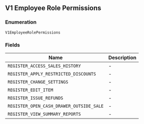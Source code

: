 ## V1 Employee Role Permissions

### Enumeration

`V1EmployeeRolePermissions`

### Fields

| Name | Description |
|  --- | --- |
| `REGISTER_ACCESS_SALES_HISTORY` | - |
| `REGISTER_APPLY_RESTRICTED_DISCOUNTS` | - |
| `REGISTER_CHANGE_SETTINGS` | - |
| `REGISTER_EDIT_ITEM` | - |
| `REGISTER_ISSUE_REFUNDS` | - |
| `REGISTER_OPEN_CASH_DRAWER_OUTSIDE_SALE` | - |
| `REGISTER_VIEW_SUMMARY_REPORTS` | - |

